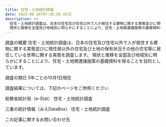 ```yaml
---
title: 住宅・土地統計調査
date: 2023-06-16T07:36:50.457Z
description: >+
  住宅・土地統計調査は、日本の住宅及び住宅以外で人が居住する建物に関する実態並びに現住居以外の住宅及び土地の保有状況その他の住宅等に居住している世帯に関する実態を調査します。
  現状と推移を全国及び地域別に明らかにすることにより、住宅・土地関連諸施策の基礎資料を得ることを目的としています。
---
```

調査の概要
住宅・土地統計調査は、日本の住宅及び住宅以外で人が居住する建物に関する実態並びに現住居以外の住宅及び土地の保有状況その他の住宅等に居住している世帯に関する実態を調査します。 現状と推移を全国及び地域別に明らかにすることにより、住宅・土地関連諸施策の基礎資料を得ることを目的としています。

調査の期日
5年ごとの10月1日現在 

調査結果については、下記のページをご参照ください

総務省統計局（e-Stat） 住宅・土地統計調査

三重の統計情報（みえDataBox） 住宅・土地統計調査

この記事に関するお問い合わせ先